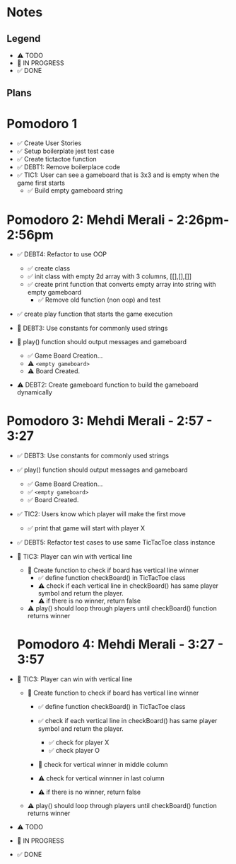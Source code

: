 # Notes

## Legend

- ⚠ TODO
- 🚧 IN PROGRESS
- ✅ DONE

## Plans

# Pomodoro 1

- ✅ Create User Stories
- ✅ Setup boilerplate jest test case
- ✅ Create tictactoe function
- ✅ DEBT1: Remove boilerplace code
- ✅ TIC1: User can see a gameboard that is 3x3 and is empty when the game first starts
  - ✅ Build empty gameboard string

# Pomodoro 2: Mehdi Merali - 2:26pm-2:56pm

- ✅ DEBT4: Refactor to use OOP
  - ✅ create class
  - ✅ init class with empty 2d array with 3 columns, [[],[],[]]
  - ✅ create print function that converts empty array into string with empty gameboard
    - ✅ Remove old function (non oop) and test
- ✅ create play function that starts the game execution
- 🚧 DEBT3: Use constants for commonly used strings
- 🚧 play() function should output messages and gameboard

  - ✅ Game Board Creation...
  - ⚠ `<empty gameboard>`
  - ⚠ Board Created.

- ⚠ DEBT2: Create gameboard function to build the gameboard dynamically

# Pomodoro 3: Mehdi Merali - 2:57 - 3:27

- ✅ DEBT3: Use constants for commonly used strings
- ✅ play() function should output messages and gameboard

  - ✅ Game Board Creation...
  - ✅ `<empty gameboard>`
  - ✅ Board Created.

- ✅ TIC2: Users know which player will make the first move

  - ✅ print that game will start with player X

- ✅ DEBT5: Refactor test cases to use same TicTacToe class instance
- 🚧 TIC3: Player can win with vertical line

  - 🚧 Create function to check if board has vertical line winner
    - ✅ define function checkBoard() in TicTacToe class
    - ⚠ check if each vertical line in checkBoard() has same player symbol and return the player.
    - ⚠ if there is no winner, return false
  - ⚠ play() should loop through players until checkBoard() function returns winner

  # Pomodoro 4: Mehdi Merali - 3:27 - 3:57

- 🚧 TIC3: Player can win with vertical line

  - 🚧 Create function to check if board has vertical line winner

    - ✅ define function checkBoard() in TicTacToe class
    - ✅ check if each vertical line in checkBoard() has same player symbol and return the player.

      - ✅ check for player X
      - ✅ check player O

    - 🚧 check for vertical winner in middle column
    - ⚠ check for vertical winnner in last column
    - ⚠ if there is no winner, return false

  - ⚠ play() should loop through players until checkBoard() function returns winner

- ⚠ TODO
- 🚧 IN PROGRESS
- ✅ DONE
